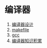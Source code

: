 # 编译器

1. [编译器设计](./编译器设计/编译器设计.md)
2. [makefile](makefile/_makefile.md)
3. [gcc](gcc/_gcc.md)
4. [编译器知识积累](编译器知识积累/_编译器知识积累.md)